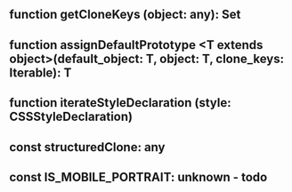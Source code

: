 ## function **getCloneKeys** (object: any): Set



## function **assignDefaultPrototype** \<T extends object>(default_object: T, object: T, clone_keys: Iterable): T



## function **iterateStyleDeclaration** (style: CSSStyleDeclaration)



## const **structuredClone**: any

## const **IS_MOBILE_PORTRAIT**: unknown - todo

